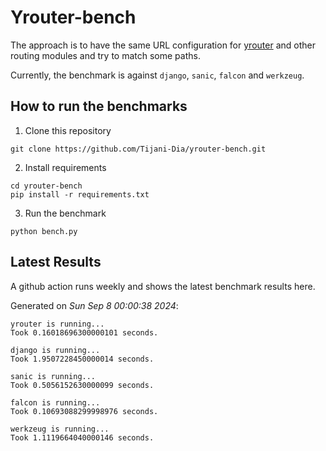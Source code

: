 # Yrouter-bench

The approach is to have the same URL configuration for [yrouter](https://github.com/Tijani-Dia/yrouter) and other routing modules and try to match some paths.

Currently, the benchmark is against `django`, `sanic`, `falcon` and `werkzeug`.

## How to run the benchmarks

1. Clone this repository

```shell
git clone https://github.com/Tijani-Dia/yrouter-bench.git
```

2. Install requirements

```shell
cd yrouter-bench
pip install -r requirements.txt
```

3. Run the benchmark

```shell
python bench.py
```

## Latest Results

A github action runs weekly and shows the latest benchmark results here.

Generated on *Sun Sep  8 00:00:38 2024*:

```shell
yrouter is running...
Took 0.16018696300000101 seconds.

django is running...
Took 1.9507228450000014 seconds.

sanic is running...
Took 0.5056152630000099 seconds.

falcon is running...
Took 0.10693088299998976 seconds.

werkzeug is running...
Took 1.1119664040000146 seconds.

```